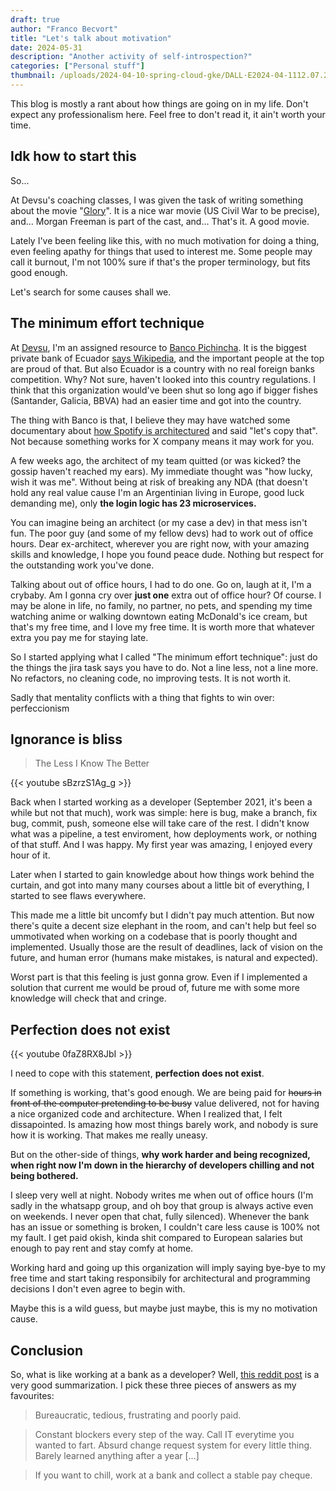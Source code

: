 ```yaml
---
draft: true
author: "Franco Becvort"
title: "Let's talk about motivation"
date: 2024-05-31
description: "Another activity of self-introspection?"
categories: ["Personal stuff"]
thumbnail: /uploads/2024-04-10-spring-cloud-gke/DALL·E2024-04-1112.07.29.jpg
---
```


This blog is mostly a rant about how things are going on in my life. Don't expect any professionalism here. Feel free to don't read it, it ain't worth your time.

## Idk how to start this

So...

At Devsu's coaching classes, I was given the task of writing something about the movie "[Glory](https://www.imdb.com/title/tt0097441/)". It is a nice war movie (US Civil War to be precise), and... Morgan Freeman is part of the cast, and... That's it. A good movie.

Lately I've been feeling like this, with no much motivation for doing a thing, even feeling apathy for things that used to interest me. Some people may call it burnout, I'm not 100% sure if that's the proper terminology, but fits good enough.

Let's search for some causes shall we.

## The minimum effort technique

At [Devsu](https://devsu.com/), I'm an assigned resource to [Banco Pichincha](https://www.pichincha.com/). It is the biggest private bank of Ecuador [says Wikipedia](https://es.wikipedia.org/wiki/Banco_Pichincha), and the important people at the top are proud of that. But also Ecuador is a country with no real foreign banks competition. Why? Not sure, haven't looked into this country regulations. I think that this organization would've been shut so long ago if bigger fishes (Santander, Galicia, BBVA) had an easier time and got into the country.

The thing with Banco is that, I believe they may have watched some documentary about [how Spotify is architectured](https://engineering.atspotify.com/2013/03/backend-infrastructure-at-spotify/) and said "let's copy that". Not because something works for X company means it may work for you.

A few weeks ago, the architect of my team quitted (or was kicked? the gossip haven't reached my ears). My immediate thought was "how lucky, wish it was me". Without being at risk of breaking any NDA (that doesn't hold any real value cause I'm an Argentinian living in Europe, good luck demanding me), only **the login logic has 23 microservices.**

You can imagine being an architect (or my case a dev) in that mess isn't fun. The poor guy (and some of my fellow devs) had to work out of office hours. Dear ex-architect, wherever you are right now, with your amazing skills and knowledge, I hope you found peace dude. Nothing but respect for the outstanding work you've done.

Talking about out of office hours, I had to do one. Go on, laugh at it, I'm a crybaby. Am I gonna cry over **just one** extra out of office hour? Of course. I may be alone in life, no family, no partner, no pets, and spending my time watching anime or walking downtown eating McDonald's ice cream, but that's my free time, and I love my free time. It is worth more that whatever extra you pay me for staying late.

So I started applying what I called "The minimum effort technique": just do the things the jira task says you have to do. Not a line less, not a line more. No refactors, no cleaning code, no improving tests. It is not worth it.

Sadly that mentality conflicts with a thing that fights to win over: perfeccionism

## Ignorance is bliss

> The Less I Know The Better

{{< youtube sBzrzS1Ag_g >}}

Back when I started working as a developer (September 2021, it's been a while but not that much), work was simple: here is bug, make a branch, fix bug, commit, push, someone else will take care of the rest. I didn't know what was a pipeline, a test enviroment, how deployments work, or nothing of that stuff. And I was happy. My first year was amazing, I enjoyed every hour of it.

Later when I started to gain knowledge about how things work behind the curtain, and got into many many courses about a little bit of everything, I started to see flaws everywhere.

This made me a little bit uncomfy but I didn't pay much attention. But now there's quite a decent size elephant in the room, and can't help but feel so ummotivated when working on a codebase that is poorly thought and implemented. Usually those are the result of deadlines, lack of vision on the future, and human error (humans make mistakes, is natural and expected).

Worst part is that this feeling is just gonna grow. Even if I implemented a solution that current me would be proud of, future me with some more knowledge will check that and cringe.

## Perfection does not exist

{{< youtube 0faZ8RX8JbI >}}

I need to cope with this statement, **perfection does not exist**.

If something is working, that's good enough. We are being paid for ~~hours in front of the computer pretending to be busy~~ value delivered, not for having a nice organized code and architecture. When I realized that, I felt dissapointed. Is amazing how most things barely work, and nobody is sure how it is working. That makes me really uneasy.

But on the other-side of things, **why work harder and being recognized, when right now I'm down in the hierarchy of developers chilling and not being bothered.**

I sleep very well at night. Nobody writes me when out of office hours (I'm sadly in the whatsapp group, and oh boy that group is always active even on weekends. I never open that chat, fully silenced). Whenever the bank has an issue or something is broken, I couldn't care less cause is 100% not my fault. I get paid okish, kinda shit compared to European salaries but enough to pay rent and stay comfy at home.

Working hard and going up this organization will imply saying bye-bye to my free time and start taking responsibily for architectural and programming decisions I don't even agree to begin with.

Maybe this is a wild guess, but maybe just maybe, this is my no motivation cause.

## Conclusion

So, what is like working at a bank as a developer? Well, [this reddit post](https://www.reddit.com/r/cscareerquestionsCAD/comments/u3b0n4/whats_it_like_working_at_a_bank_as_a_developer/) is a very good summarization. I pick these three pieces of answers as my favourites:

> Bureaucratic, tedious, frustrating and poorly paid.

> Constant blockers every step of the way. Call IT everytime you wanted to fart. Absurd change request system for every little thing. Barely learned anything after a year [...]

> If you want to chill, work at a bank and collect a stable pay cheque.
